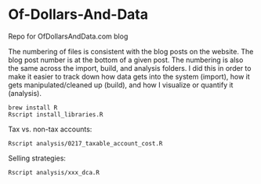 # Of-Dollars-And-Data
Repo for OfDollarsAndData.com blog

The numbering of files is consistent with the blog posts on the website.  The blog post number is at the bottom of a given post.  The numbering is also the same across the import, build, and analysis folders.  I did this in order to make it easier to track down how data gets into the system (import), how it gets manipulated/cleaned up (build), and how I visualize or quantify it (analysis).

```
brew install R
Rscript install_libraries.R
```

Tax vs. non-tax accounts:

```
Rscript analysis/0217_taxable_account_cost.R
```

Selling strategies:

```
Rscript analysis/xxx_dca.R
```